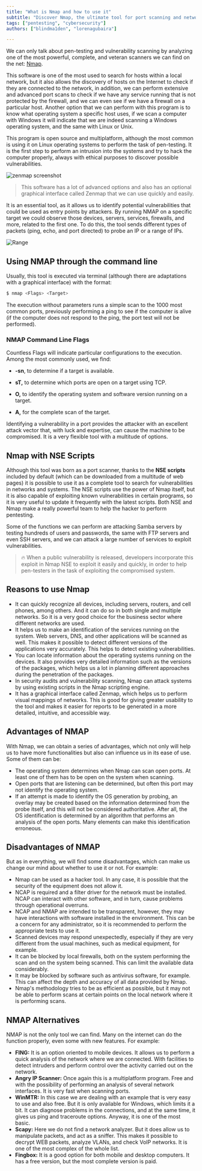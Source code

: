 ```yaml
---
title: "What is Nmap and how to use it"
subtitle: "Discover Nmap, the ultimate tool for port scanning and network mapping! This powerful software helps identify hosts, services, and potential vulnerabilities in your network, making it essential for penetration testing. With user-friendly commands and advanced scripting capabilities, Nmap is a game-changer for cybersecurity enthusiasts."
tags: ["pentesting", "cybersecurity"]
authors: ["blindma1den", "lorenagubaira"]

---
```


We can only talk about pen-testing and vulnerability scanning by analyzing one of the most powerful, complete, and veteran scanners we can find on the net: [Nmap](https://nmap.org/). 

This software is one of the most used to search for hosts within a local network, but it also allows the discovery of hosts on the Internet to check if they are connected to the network, in addition, we can perform extensive and advanced port scans to check if we have any service running that is not protected by the firewall, and we can even see if we have a firewall on a particular host. Another option that we can perform with this program is to know what operating system a specific host uses, if we scan a computer with Windows it will indicate that we are indeed scanning a Windows operating system, and the same with Linux or Unix.

This program is open source and multiplatform, although the most common is using it on Linux operating systems to perform the task of pen-testing. It is the first step to perform an intrusion into the systems and try to hack the computer properly, always with ethical purposes to discover possible vulnerabilities. 

![zenmap screenshot](https://github.com/4GeeksAcademy/cybersecurity-syllabus/blob/main/assets/zenmap.jpg)

> This software has a lot of advanced options and also has an optional graphical interface called Zenmap that we can use quickly and easily.

It is an essential tool, as it allows us to identify potential vulnerabilities that could be used as entry points by attackers. By running NMAP on a specific target we could observe those devices, servers, services, firewalls, and more, related to the first one. To do this, the tool sends different types of packets (ping, echo, and port directed) to probe an IP or a range of IPs.

![Range](https://github.com/4GeeksAcademy/cybersecurity-syllabus/blob/main/assets/rango.png?raw=true)

## Using NMAP through the command line

Usually, this tool is executed via terminal (although there are adaptations with a graphical interface) with the format:

```bash
$ nmap <Flags> <Target>
```

The execution without parameters runs a simple scan to the 1000 most common ports, previously performing a ping to see if the computer is alive (if the computer does not respond to the ping, the port test will not be performed).

### NMAP Command Line Flags

Countless Flags will indicate particular configurations to the execution. Among the most commonly used, we find:

- **-sn**, to determine if a target is available.

- **sT,** to determine which ports are open on a target using TCP.

- **O,** to identify the operating system and software version running on a target.

- **A,** for the complete scan of the target.

Identifying a vulnerability in a port provides the attacker with an excellent attack vector that, with luck and expertise, can cause the machine to be compromised. It is a very flexible tool with a multitude of options.

## Nmap with NSE Scripts

Although this tool was born as a port scanner, thanks to the **NSE scripts** included by default (which can be downloaded from a multitude of web pages) it is possible to use it as a complete tool to search for vulnerabilities in networks and systems. The NSE scripts use the power of Nmap itself, but it is also capable of exploiting known vulnerabilities in certain programs, so it is very useful to update it frequently with the latest scripts. Both NSE and Nmap make a really powerful team to help the hacker to perform pentesting.

Some of the functions we can perform are attacking Samba servers by testing hundreds of users and passwords, the same with FTP servers and even SSH servers, and we can attack a large number of services to exploit vulnerabilities. 

> 🔥 When a public vulnerability is released, developers incorporate this exploit in Nmap NSE to exploit it easily and quickly, in order to help pen-testers in the task of exploiting the compromised system.

## Reasons to use Nmap

- It can quickly recognize all devices, including servers, routers, and cell phones, among others. And it can do so in both single and multiple networks. So it is a very good choice for the business sector where different networks are used.
- It helps us to make an identification of the services running on the system. Web servers, DNS, and other applications will be scanned as well. This makes it possible to detect different versions of the applications very accurately. This helps to detect existing vulnerabilities.
- You can locate information about the operating systems running on the devices. It also provides very detailed information such as the versions of the packages, which helps us a lot in planning different approaches during the penetration of the packages.
- In security audits and vulnerability scanning, Nmap can attack systems by using existing scripts in the Nmap scripting engine.
- It has a graphical interface called Zenmap, which helps us to perform visual mappings of networks. This is good for giving greater usability to the tool and makes it easier for reports to be generated in a more detailed, intuitive, and accessible way.

## Advantages of NMAP

With Nmap, we can obtain a series of advantages, which not only will help us to have more functionalities but also can influence us in its ease of use. Some of them can be:

- The operating system determines when Nmap can scan open ports. At least one of them has to be open on the system when scanning.
- Open ports that are listening can be determined, but often this port may not identify the operating system.
- If an attempt is made to identify the OS generation by probing, an overlay may be created based on the information determined from the probe itself, and this will not be considered authoritative. After all, the OS identification is determined by an algorithm that performs an analysis of the open ports. Many elements can make this identification erroneous.

## Disadvantages of NMAP

But as in everything, we will find some disadvantages, which can make us change our mind about whether to use it or not. For example:

- Nmap can be used as a hacker tool. In any case, it is possible that the security of the equipment does not allow it.
- NCAP is required and a filter driver for the network must be installed. NCAP can interact with other software, and in turn, cause problems through operational overruns.
- NCAP and NMAP are intended to be transparent, however, they may have interactions with software installed in the environment. This can be a concern for any administrator, so it is recommended to perform the appropriate tests to use it.
- Scanned devices may respond unexpectedly, especially if they are very different from the usual machines, such as medical equipment, for example.
- It can be blocked by local firewalls, both on the system performing the scan and on the system being scanned. This can limit the available data considerably.
- It may be blocked by software such as antivirus software, for example. This can affect the depth and accuracy of all data provided by Nmap.
- Nmap's methodology tries to be as efficient as possible, but it may not be able to perform scans at certain points on the local network where it is performing scans.

## NMAP Alternatives

NMAP is not the only tool we can find. Many on the internet can do the function properly, even some with new features. For example:

- **FING:** It is an option oriented to mobile devices. It allows us to perform a quick analysis of the network where we are connected. With facilities to detect intruders and perform control over the activity carried out on the network.
- **Angry IP Scanner:** Once again this is a multiplatform program. Free and with the possibility of performing an analysis of several network interfaces. It is very fast when scanning ports.
- **WinMTR:** In this case we are dealing with an example that is very easy to use and also free. But it is only available for Windows, which limits it a bit. It can diagnose problems in the connections, and at the same time, it gives us ping and traceroute options. Anyway, it is one of the most basic.
- **Scapy:** Here we do not find a network analyzer. But it does allow us to manipulate packets, and act as a sniffer. This makes it possible to decrypt WEB packets, analyze VLANs, and check VoIP networks. It is one of the most complex of the whole list.
- **Fingbox:** It is a good option for both mobile and desktop computers. It has a free version, but the most complete version is paid.
